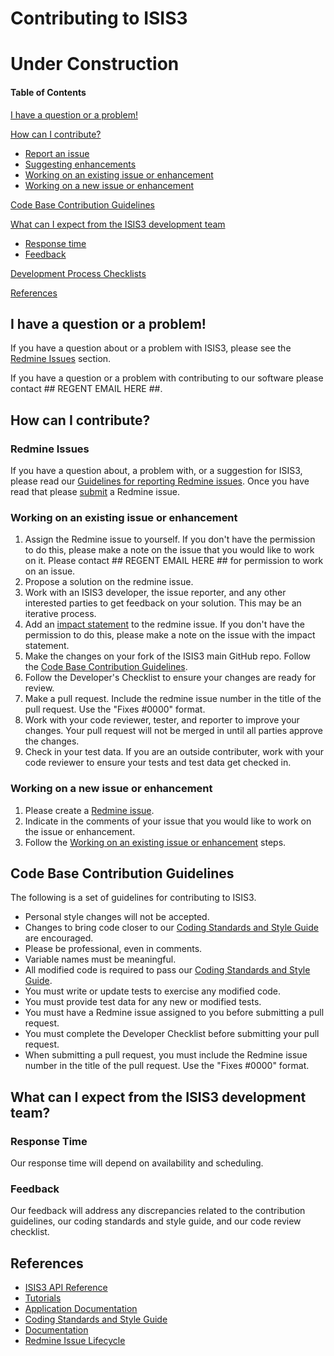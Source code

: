 # Contributing to ISIS3
# Under Construction

#### Table of Contents
[I have a question or a problem!](#i-have-a-question-or-a-problem)

[How can I contribute?](#how-can-i-contribute)
  * [Report an issue](#redmine-issues)
  * [Suggesting enhancements](#redmine-issues)
  * [Working on an existing issue or enhancement](#working-on-an-existing-issue-or-enhancement)
  * [Working on a new issue or enhancement](#working-on-a-new-issue)

[Code Base Contribution Guidelines](#code-base-contribution-guidelines)

[What can I expect from the ISIS3 development team](#What-can-I-expect-from-the-ISIS3-development-team)
  * [Response time](#Response-time)
  * [Feedback](#feedback)

[Development Process Checklists](https://github.com/USGS-Astrogeology/ISIS3/wiki/Developer-Checklists)

[References](#references)

## I have a question or a problem!
If you have a question about or a problem with ISIS3, please see the [Redmine Issues](#redmine-issues) section.

If you have a question or a problem with contributing to our software please contact ## REGENT EMAIL HERE ##.

## How can I contribute?

### Redmine Issues
If you have a question about, a problem with, or a suggestion for ISIS3, please read our [Guidelines for reporting Redmine issues](https://isis.astrogeology.usgs.gov/fixit/projects/isis/wiki/Guidelines_for_Reporting_Issues). Once you have read that please [submit](https://isis.astrogeology.usgs.gov/fixit/projects/isis/issues/new) a Redmine issue.

### Working on an existing issue or enhancement
1. Assign the Redmine issue to yourself. If you don't have the permission to do this, please make a note on the issue that you would like to work on it. Please contact ## REGENT EMAIL HERE ## for permission to work on an issue.
2. Propose a solution on the redmine issue. 
3. Work with an ISIS3 developer, the issue reporter, and any other interested parties to get feedback on your solution. This may be an iterative process.
4. Add an [impact statement](https://isis.astrogeology.usgs.gov/fixit/projects/isis/wiki/Impact_Statement) to the redmine issue. If you don't have the permission to do this, please make a note on the issue with the impact statement.
5. Make the changes on your fork of the ISIS3 main GitHub repo. Follow the [Code Base Contribution Guidelines](#code-base-contribution-guidelines).
6. Follow the Developer's Checklist to ensure your changes are ready for review.
7. Make a pull request. Include the redmine issue number in the title of the pull request. Use the "Fixes #0000" format.
8. Work with your code reviewer, tester, and reporter to improve your changes. Your pull request will not be merged in until all parties approve the changes.
9. Check in your test data. If you are an outside contributer, work with your code reviewer to ensure your tests and test data get checked in.

### Working on a new issue or enhancement
1. Please create a [Redmine issue](#redmine-issues).
2. Indicate in the comments of your issue that you would like to work on the issue or enhancement.
3. Follow the [Working on an existing issue or enhancement](#working-on-an-existing-issue-or-enhancement) steps.
 
## Code Base Contribution Guidelines
The following is a set of guidelines for contributing to ISIS3. 
* Personal style changes will not be accepted.
* Changes to bring code closer to our [Coding Standards and Style Guide](https://isis.astrogeology.usgs.gov/documents/CodingStandards/CodingStandards.html) are encouraged.
* Please be professional, even in comments.
* Variable names must be meaningful.
* All modified code is required to pass our [Coding Standards and Style Guide](https://isis.astrogeology.usgs.gov/documents/CodingStandards/CodingStandards.html).
* You must write or update tests to exercise any modified code.
* You must provide test data for any new or modified tests.
* You must have a Redmine issue assigned to you before submitting a pull request.
* You must complete the Developer Checklist before submitting your pull request.
* When submitting a pull request, you must include the Redmine issue number in the title of the pull request. Use the "Fixes #0000" format.

## What can I expect from the ISIS3 development team?
### Response Time
Our response time will depend on availability and scheduling.
### Feedback
Our feedback will address any discrepancies related to the contribution guidelines, our coding standards and style guide, and our code review checklist.

## References
  * [ISIS3 API Reference](https://isis.astrogeology.usgs.gov/Object/Developer/index.html)
  * [Tutorials](https://isis.astrogeology.usgs.gov/fixit/projects/isis/wiki/ISIS_Online_Workshops)
  * [Application Documentation](https://isis.astrogeology.usgs.gov/Application/index.html)
  * [Coding Standards and Style Guide](https://isis.astrogeology.usgs.gov/documents/CodingStandards/CodingStandards.html)
  * [Documentation](https://isis.astrogeology.usgs.gov/documents/CodingStandards/CodingStandards.html#documentation)
  * [Redmine Issue Lifecycle](https://isis.astrogeology.usgs.gov/fixit/projects/isis/wiki/Life_Cycle_of_an_ISIS_Issue)
  

